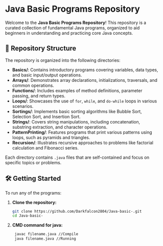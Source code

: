 # Java Basic Programs Repository

Welcome to the **Java Basic Programs Repository**! This repository is a curated collection of fundamental Java programs, organized to aid beginners in understanding and practicing core Java concepts.

## 📁 Repository Structure

The repository is organized into the following directories:

- **Basics/**: Contains introductory programs covering variables, data types, and basic input/output operations.
- **Arrays/**: Demonstrates array declarations, initializations, traversals, and common operations.
- **Functions/**: Includes examples of method definitions, parameter passing, and return types.
- **Loops/**: Showcases the use of `for`, `while`, and `do-while` loops in various scenarios.
- **Sortings/**: Implements basic sorting algorithms like Bubble Sort, Selection Sort, and Insertion Sort.
- **Strings/**: Covers string manipulations, including concatenation, substring extraction, and character operations.
- **PatternPrinting/**: Features programs that print various patterns using loops, such as pyramids and triangles.
- **Recursion/**: Illustrates recursive approaches to problems like factorial calculation and Fibonacci series.

Each directory contains `.java` files that are self-contained and focus on specific topics or problems.

## 🛠️ Getting Started

To run any of the programs:

1. **Clone the repository:**
   ```bash
   git clone https://github.com/Darkfalcon2804/Java-basic-.git
   cd Java-basic-
2. **CMD command for java:**
   ```bash
    javac filename.java //Compile
    java filename.java //Running   
